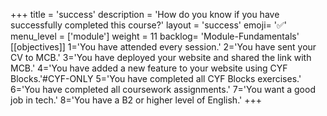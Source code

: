 +++
title = 'success'
description = 'How do you know if you have successfully completed this course?'
layout = 'success'
emoji= '✅'
menu_level = ['module']
weight = 11
backlog= 'Module-Fundamentals'
[[objectives]]
1='You have attended every session.'
2='You have sent your CV to MCB.'
3='You have deployed your website and shared the link with MCB.'
4='You have added a new feature to your website using CYF Blocks.'#CYF-ONLY
5='You have completed all CYF Blocks exercises.'
6='You have completed all coursework assignments.'
7='You want a good job in tech.'
8='You have a B2 or higher level of English.'
+++
